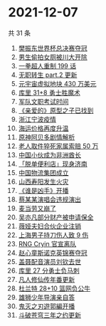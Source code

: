 # 2021-12-07

共 31 条

<!-- BEGIN -->
<!-- 最后更新时间 Tue Dec 07 2021 22:13:48 GMT+0800 (China Standard Time) -->

1. [樊振东世界杯总决赛夺冠](https://www.zhihu.com/search?q=樊振东)
1. [男生偷拍女厕被川大开除](https://www.zhihu.com/search?q=四川大学偷拍)
1. [一拳超人重制 199 话](https://www.zhihu.com/search?q=一拳超人)
1. [无职转生 part.2 更新](https://www.zhihu.com/search?q=无职转生)
1. [元宇宙虚拟地块 430 万美元](https://www.zhihu.com/search?q=元宇宙虚拟地块)
1. [库里 31+8 勇士胜魔术](https://www.zhihu.com/search?q=勇士)
1. [军队文职考试时间](https://www.zhihu.com/search?q=军队文职考试)
1. [《亲爱的》原型之子已找到](https://www.zhihu.com/search?q=孙海洋儿子)
1. [浙江宁波疫情](https://www.zhihu.com/search?q=宁波)
1. [海运价格再度升温](https://www.zhihu.com/search?q=海运)
1. [原神阿贝多剧情解析](https://www.zhihu.com/search?q=原神)
1. [老人取件猝死家属索赔 50 万](https://www.zhihu.com/search?q=老人取件猝死)
1. [中国小伙成为非洲酋长](https://www.zhihu.com/search?q=非洲酋长)
1. [「脱单便利店」现身济南](https://www.zhihu.com/search?q=脱单便利店)
1. [中国物流集团成立](https://www.zhihu.com/search?q=中国物流集团)
1. [山西寿阳发生火灾](https://www.zhihu.com/search?q=寿阳火灾)
1. [《谁是凶手》开播](https://www.zhihu.com/search?q=谁是凶手)
1. [蔡某某演唱会违规演出](https://www.zhihu.com/search?q=蔡某某)
1. [麦当劳又崩了](https://www.zhihu.com/search?q=麦当劳)
1. [吴亦凡部分财产被申请保全](https://www.zhihu.com/search?q=吴亦凡资产)
1. [薇娅夫妇合伙企业注销](https://www.zhihu.com/search?q=薇娅)
1. [上海男子持刀伤人致 9 伤](https://www.zhihu.com/search?q=上海持刀伤人)
1. [RNG Cryin 官宣离队](https://www.zhihu.com/search?q=cryin)
1. [赵心童斯诺克英锦赛夺冠](https://www.zhihu.com/search?q=赵心童)
1. [盖聂配音演员刘钦去世](https://www.zhihu.com/search?q=刘钦去世)
1. [库里 27 分勇士负马刺](https://www.zhihu.com/search?q=勇士)
1. [凡人修仙传年番更新](https://www.zhihu.com/search?q=凡人修仙传)
1. [杜兰特 28+10 篮网负公牛](https://www.zhihu.com/search?q=篮网)
1. [雄狮少年导演亲自答](https://www.zhihu.com/search?q=雄狮少年)
1. [鬼灭之刃遊郭編开播](https://www.zhihu.com/search?q=鬼灭之刃)
1. [斗破苍穹三年之约更新](https://www.zhihu.com/search?q=斗破苍穹三年之约)

<!-- END -->
